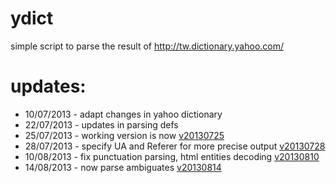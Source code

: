 ydict
=====

simple script to parse the result of http://tw.dictionary.yahoo.com/

# updates:
* 10/07/2013 - adapt changes in yahoo dictionary
* 22/07/2013 - updates in parsing defs
* 25/07/2013 - working version is now [v20130725](https://github.com/freehaha/ydict/releases/tag/v20130725)
* 28/07/2013 - specify UA and Referer for more precise output [v20130728](https://github.com/freehaha/ydict/releases/tag/v20130728)
* 10/08/2013 - fix punctuation parsing, html entities decoding [v20130810](https://github.com/freehaha/ydict/releases/tag/v20130810)
* 14/08/2013 - now parse ambiguates [v20130814](https://github.com/freehaha/ydict/releases/tag/v20130814)
